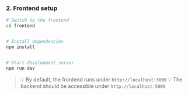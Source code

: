 ### 2. Frontend setup

```bash
# Switch to the frontend
cd frontend


# Install dependencies
npm install


# Start development server
npm run dev
```

> 💡 By default, the frontend runs under `http://localhost:3000`
> 💡 The backend should be accessible under `http://localhost:5000`
